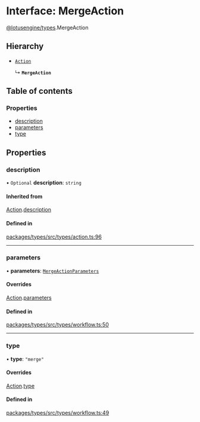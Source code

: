 # Interface: MergeAction

[@lotusengine/types](../wiki/@lotusengine.types).MergeAction

## Hierarchy

- [`Action`](../wiki/@lotusengine.types.Action)

  ↳ **`MergeAction`**

## Table of contents

### Properties

- [description](../wiki/@lotusengine.types.MergeAction#description)
- [parameters](../wiki/@lotusengine.types.MergeAction#parameters)
- [type](../wiki/@lotusengine.types.MergeAction#type)

## Properties

### description

• `Optional` **description**: `string`

#### Inherited from

[Action](../wiki/@lotusengine.types.Action).[description](../wiki/@lotusengine.types.Action#description)

#### Defined in

[packages/types/src/types/action.ts:96](https://github.com/lotusengine/sdk/blob/fdb90a3/packages/types/src/types/action.ts#L96)

___

### parameters

• **parameters**: [`MergeActionParameters`](../wiki/@lotusengine.types.MergeActionParameters)

#### Overrides

[Action](../wiki/@lotusengine.types.Action).[parameters](../wiki/@lotusengine.types.Action#parameters)

#### Defined in

[packages/types/src/types/workflow.ts:50](https://github.com/lotusengine/sdk/blob/fdb90a3/packages/types/src/types/workflow.ts#L50)

___

### type

• **type**: ``"merge"``

#### Overrides

[Action](../wiki/@lotusengine.types.Action).[type](../wiki/@lotusengine.types.Action#type)

#### Defined in

[packages/types/src/types/workflow.ts:49](https://github.com/lotusengine/sdk/blob/fdb90a3/packages/types/src/types/workflow.ts#L49)
